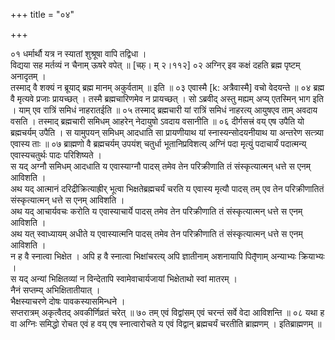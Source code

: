 +++
title = "०४"

+++

०१  धर्मार्थौ यत्र न स्यातां शुश्रूषा वापि तद्विधा ।  <br>विद्यया सह मर्तव्यं न चैनाम् ऊषरे वपेत् ॥ [च्फ़्। म् २।११२]
०२  अग्निर् इव कक्षं दहति ब्रह्म पृष्टम् अनादृतम् ।  <br>तस्माद् वै शक्यं न ब्रूयाद् ब्रह्म मानम् अकुर्वताम् ॥ इति ॥
०३  एवास्मै [k: अत्रैवास्मै] वचो वेदयन्ते ॥
०४  ब्रह्म वै मृत्यवे प्रजाः प्रायच्छत् । तस्मै ब्रह्मचारिणमेव न प्रायच्छत् । सो ऽब्रवीद् अस्तु मह्यम् अप्य् एतस्मिन् भाग इति । याम् एव रात्रिं समिधं नाहरातईति ॥
०५  तस्माद् ब्रह्मचारी यां रात्रिं समिधं नाहरत्य् आयुषएव ताम् अवदाय वसति । तस्माद् ब्रह्मचारी समिधम् आहरेन् नेदायुषो ऽवदाय वसानीति ॥
०६  दीर्गसत्त्रं वय् एष उपैति यो ब्रह्मचर्यम् उपैति । स यामुपयन् समिधम् आदधाति सा प्रायणीयाथ यां स्नास्यन्सोदयनीयाथ या अन्तरेण सत्त्र्या एवास्य ताः ॥
०७  ब्राह्मणो वै ब्रह्मचर्यम् उपयंश् चतुर्धा भूतानिप्रविशत्य् अग्निं पदा मृत्युं पदाचार्यं पदात्मन्य् एवास्यचतुर्थः पादः परिशिष्यते ।  <br>स यद् अग्नौ समिधम् आदधाति य एवास्याग्नौ पादस् तमेव तेन परिक्रीणाति तं संस्कृत्यात्मन् धत्ते स एनम् आविशति ।  <br>अथ यद् आत्मानं दरिद्रीक्रित्याह्रीर् भूत्वा भिक्षतेब्रह्मचर्यं चरति य एवास्य मृत्यौ पादस् तम् एव तेन परिक्रीणातितं संस्कृत्यात्मन् धत्ते स एनम् आविशति ।  <br>अथ यद् आचार्यवचः करोति य एवास्याचार्ये पादस् तमेव तेन परिक्रीणाति तं संस्कृत्यात्मन् धत्ते स एनम् आविशति ।  <br>अथ यत् स्वाध्यायम् अधीते य एवास्यात्मनि पादस् तमेव तेन परिक्रीणाति तं संस्कृत्यात्मन् धत्ते स एनम् आविशति ।  <br>न ह वै स्नात्वा भिक्षेत । अपि ह वै स्नात्वा भिक्षांचरत्य् अपि ज्ञातीनाम् अशनायापि पितृ̄णाम् अन्याभ्यः क्रियाभ्यः ।  <br>स यद् अन्यां भिक्षितव्यां न विन्देतापि स्वामेवाचार्यजायां भिक्षेताथो स्वां मातरम् ।  <br>नैनं सप्तम्य् अभिक्षितातीयात् ।  <br>भैक्षस्याचरणे दोषः पावकस्यासमिन्धने ।  <br>सप्तरात्रम् अकृत्वैतद् अवकीर्णिव्रतं चरेत् ॥
७०  तम् एवं विद्वांसम् एवं चरन्तं सर्वे वेदा आविशन्ति ॥
०८  यथा ह वा अग्निः समिद्धो रोचत एवं ह वय् एष स्नात्वारोचते य एवं विद्वान् ब्रह्मचर्यं चरतीति ब्राह्मणम् । इतिब्राह्मणम् ॥
